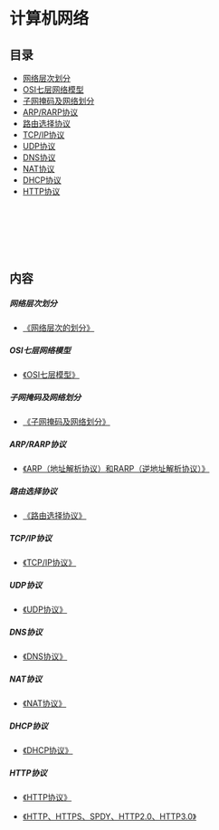 # 计算机网络

## 目录

* [网络层次划分](https://github.com/0voice/develop_skill_tree/blob/main/common_skills_tree/%E8%AE%A1%E7%AE%97%E6%9C%BA%E7%BD%91%E7%BB%9C.md#网络层次划分)
* [OSI七层网络模型](https://github.com/0voice/develop_skill_tree/blob/main/common_skills_tree/%E8%AE%A1%E7%AE%97%E6%9C%BA%E7%BD%91%E7%BB%9C.md#OSI七层网络模型)
* [子网掩码及网络划分](https://github.com/0voice/develop_skill_tree/blob/main/common_skills_tree/%E8%AE%A1%E7%AE%97%E6%9C%BA%E7%BD%91%E7%BB%9C.md#子网掩码及网络划分)
* [ARP/RARP协议](https://github.com/0voice/develop_skill_tree/blob/main/common_skills_tree/%E8%AE%A1%E7%AE%97%E6%9C%BA%E7%BD%91%E7%BB%9C.md#ARP/RARP协议)
* [路由选择协议](https://github.com/0voice/develop_skill_tree/blob/main/common_skills_tree/%E8%AE%A1%E7%AE%97%E6%9C%BA%E7%BD%91%E7%BB%9C.md#路由选择协议)
* [TCP/IP协议](https://github.com/0voice/develop_skill_tree/blob/main/common_skills_tree/%E8%AE%A1%E7%AE%97%E6%9C%BA%E7%BD%91%E7%BB%9C.md#TCP/IP协议)
* [UDP协议](https://github.com/0voice/develop_skill_tree/blob/main/common_skills_tree/%E8%AE%A1%E7%AE%97%E6%9C%BA%E7%BD%91%E7%BB%9C.md#UDP协议)
* [DNS协议](https://github.com/0voice/develop_skill_tree/blob/main/common_skills_tree/%E8%AE%A1%E7%AE%97%E6%9C%BA%E7%BD%91%E7%BB%9C.md#DNS协议)
* [NAT协议](https://github.com/0voice/develop_skill_tree/blob/main/common_skills_tree/%E8%AE%A1%E7%AE%97%E6%9C%BA%E7%BD%91%E7%BB%9C.md#NAT协议)
* [DHCP协议](https://github.com/0voice/develop_skill_tree/blob/main/common_skills_tree/%E8%AE%A1%E7%AE%97%E6%9C%BA%E7%BD%91%E7%BB%9C.md#DHCP协议)
* [HTTP协议](https://github.com/0voice/develop_skill_tree/blob/main/common_skills_tree/%E8%AE%A1%E7%AE%97%E6%9C%BA%E7%BD%91%E7%BB%9C.md#HTTP协议)

<br />
<br />
<br />
<br />
<br />

## 内容

##### 网络层次划分

* [《网络层次的划分》](https://blog.csdn.net/q410654146/article/details/78886900/)

##### OSI七层网络模型

* [《OSI七层模型》](https://blog.csdn.net/yaopeng_2005/article/details/7064869)

##### 子网掩码及网络划分

* [《子网掩码及网络划分》](https://www.cnblogs.com/liuhuan086/p/13657625.html)

##### ARP/RARP协议

* [《ARP（地址解析协议）和RARP（逆地址解析协议）》](https://blog.csdn.net/qq_38314112/article/details/80742724)

##### 路由选择协议

* [《路由选择协议》](https://blog.csdn.net/weixin_41922289/article/details/90366359)

##### TCP/IP协议

* [《TCP/IP协议》](https://blog.csdn.net/weixin_44198965/article/details/90083126)

##### UDP协议

* [《UDP协议》](https://blog.csdn.net/aa1928992772/article/details/85240358)

##### DNS协议

* [《DNS协议》](https://blog.csdn.net/baidu_37964071/article/details/80500825)

##### NAT协议

* [《NAT协议》](https://blog.csdn.net/qq_29107909/article/details/86516250)

##### DHCP协议

* [《DHCP协议》](https://blog.csdn.net/zzd_zzd/article/details/88372014)

##### HTTP协议

* [《HTTP协议》](https://blog.csdn.net/Artenis_/article/details/107412770)

* [《HTTP、HTTPS、SPDY、HTTP2.0、HTTP3.0》](https://blog.csdn.net/Artenis_/article/details/107450836)
